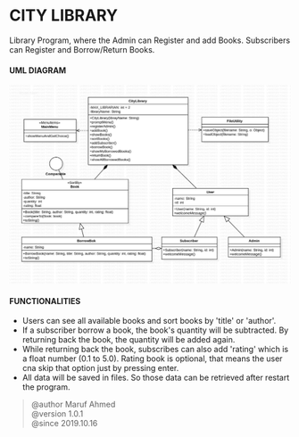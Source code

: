 # CITY LIBRARY
Library Program, where the Admin can Register and add Books.
Subscribers can Register and Borrow/Return Books.

#### UML DIAGRAM
![](uml/CityLibrary.jpg)

#### FUNCTIONALITIES
 * Users can see all available books and sort books by 'title' or 'author'.
 * If a subscriber borrow a book, the book's quantity will be subtracted. 
 By returning back the book, the quantity will be added again.
 * While returning back the book, subscribes can also add 'rating' which is a float
 number (0.1 to 5.0).  Rating book is optional, that means the user cna skip
 that option just by pressing enter.
 * All data will be saved in files. So those data can be retrieved after restart
 the program.
 > @author Maruf Ahmed
 > <br> @version 1.0.1
 > <br>@since 2019.10.16